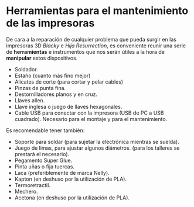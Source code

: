 # Herramientas para el mantenimiento de las impresoras

De cara a la reparación de cualquier problema que pueda surgir en las impresoras 3D *Blacky* e *Hija Resurrection*, es conveniente reunir una serie de **herramientas** e instrumentos que nos serán útiles a la hora de **manipular** estos dispositivos.

* Soldador.
* Estaño (cuanto más fino mejor)
* Alicates de corte (para cortar y pelar cables)
* Pinzas de punta fina.
* Destornilladores planos y en cruz.
* Llaves allen.
* Llave inglesa o juego de llaves hexagonales.
* Cable USB para conectar con la impresora (USB de PC a USB cuadrado). Necesario para el montaje y para el mantenimiento.

Es recomendable tener también:

* Soporte para soldar (para sujetar la electrónica mientras se suelda).
* Juego de limas, para ajustar algunos diámetros. (para los talleres se prestará el necesario).
* Pegamento Super Glue.
* Pinta uñas o fija tuercas.
* Laca (preferiblemente de marca Nelly).
* Kapton (en deshuso por la utilización de PLA).
* Termoretractil.
* Mechero.
* Acetona (en deshuso por la utilización de PLA).
